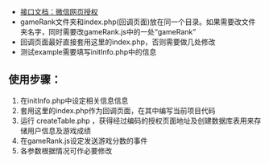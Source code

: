 ﻿* [接口文档：微信网页授权](https://mp.weixin.qq.com/wiki?t=resource/res_main&id=mp1421140842&token=&lang=zh_CN)
* gameRank文件夹和index.php(回调页面)放在同一个目录。如果需要改文件夹名字，同时需要改gameRank.js中的一处“gameRank”
* 回调页面最好直接套用这里的index.php，否则需要做几处修改
* 测试example需要填写initInfo.php中的信息


## 使用步骤：
1. 在initInfo.php中设定相关信息信息
2. 套用这里的index.php作为回调页面，在其中编写当前项目代码
3. 运行 createTable.php ，获得经过编码的授权页面地址及创建数据库表用来存储用户信息及游戏成绩
4. 在gameRank.js设定发送游戏分数的事件
5. 各参数根据情况可作必要修改




